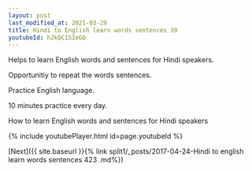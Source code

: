 ```yaml
---
layout: post
last_modified_at: 2021-03-29
title: Hindi to English learn words sentences 39 
youtubeId: h2kQC1SIeGQ
---
```

 
 
Helps to learn English words and sentences for Hindi speakers.

Opportunitiy to repeat the words sentences. 

Practice English language. 
 
10 minutes practice every day. 
 
How to learn English words and sentences for Hindi speakers 
 
{% include youtubePlayer.html id=page.youtubeId %}
 
 
[Next]({{ site.baseurl }}{% link  split1/_posts/2017-04-24-Hindi to english learn words sentences 423 .md%})
 
